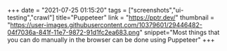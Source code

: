 +++
date = "2021-07-25 01:15:20"
tags = ["screenshots","ui-testing","crawl"]
title="Puppeteer"
link = "https://pptr.dev/"
thumbnail = "https://user-images.githubusercontent.com/10379601/29446482-04f7036a-841f-11e7-9872-91d1fc2ea683.png"
snippet="Most things that you can do manually in the browser can be done using Puppeteer"
+++
